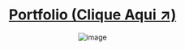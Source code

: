 <div align='center'>
  
  # [Portfolio (Clique Aqui ↗️)](https://samubarreto.github.io/Portfolio/)
  ![image](https://github.com/samubarreto/Portfolio/assets/70921394/6c451ae4-83d0-4f46-8fac-c9d4e18bdae2)

</div>
